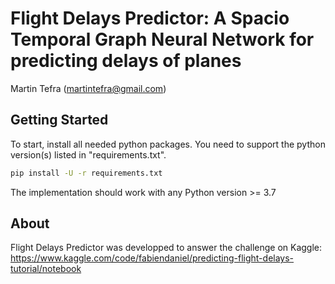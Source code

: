 # Flight Delays Predictor: A Spacio Temporal Graph Neural Network for predicting delays of planes

Martin Tefra (martintefra@gmail.com)

## Getting Started

To start, install all needed python packages. You need to support the python version(s) listed in "requirements.txt".
```sh
pip install -U -r requirements.txt
```

The implementation should work with any Python version >= 3.7

## About

Flight Delays Predictor was developped to answer the challenge on Kaggle: https://www.kaggle.com/code/fabiendaniel/predicting-flight-delays-tutorial/notebook
